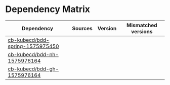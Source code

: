 # Dependency Matrix

Dependency | Sources | Version | Mismatched versions
---------- | ------- | ------- | -------------------
[cb-kubecd/bdd-spring-1575975450](https://github.com/cb-kubecd/bdd-spring-1575975450.git) |  | []() | 
[cb-kubecd/bdd-nh-1575976164](https://github.com/cb-kubecd/bdd-nh-1575976164.git) |  | []() | 
[cb-kubecd/bdd-gh-1575976164](https://github.com/cb-kubecd/bdd-gh-1575976164.git) |  | []() | 
